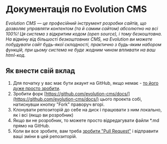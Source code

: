 # Документація по Evolution CMS

*Evolution CMS — це професійний інструмент розробки сайтів, що дозволяє управляти контентом (та й самим сайтом) абсолютно на всі 100%! Ця система з відкритим кодом (open source), і тому безкоштовна. На відміну від більшості безкоштовних CMS, на Evolution ви можете побудувати сайт будь-якої складності, практично з будь-яким набором функцій, при цьому система не буде жодним чином впливати на ваш html-код.*



## Як внести свій вклад
1. Для початку у вас має бути акаунт на GitHub, якщо немає - [то його дуже просто зробити](https://github.com/join).
2. Зробити форк [https://github.com/evolution-cms/docs/](https://github.com/evolution-cms/docs/) цього проекта собі, натиснувши кнопку "Fork" праворуч вгорі.
3. Клонувати репозиторій до себе на диск і працювати з ним локально, як і всі (якщо ви розробник)
4. Якщо ви не розробник, то можете просто відредагувати файли *.md прямо на GitHub.
5. Коли ви все зробите, вам треба [зробити "Pull Request"](https://help.github.com/articles/creating-a-pull-request) і відправити ваші зміни в цей репозиторій.
